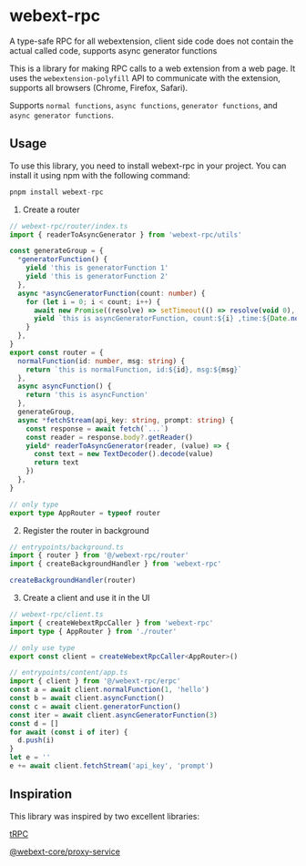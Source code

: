 # webext-rpc

A type-safe RPC for all webextension, client side code does not contain the actual called code, supports async generator functions

This is a library for making RPC calls to a web extension from a web page. It uses the `webextension-polyfill` API to communicate with the extension, supports all browsers (Chrome, Firefox, Safari).

Supports `normal functions`, `async functions`, `generator functions`, and `async generator functions`.

## Usage

To use this library, you need to install webext-rpc in your project. You can install it using npm with the following command:

```typescript
pnpm install webext-rpc
```

1. Create a router

```typescript
// webext-rpc/router/index.ts
import { readerToAsyncGenerator } from 'webext-rpc/utils'

const generateGroup = {
  *generatorFunction() {
    yield 'this is generatorFunction 1'
    yield 'this is generatorFunction 2'
  },
  async *asyncGeneratorFunction(count: number) {
    for (let i = 0; i < count; i++) {
      await new Promise((resolve) => setTimeout(() => resolve(void 0), 1000))
      yield `this is asyncGeneratorFunction, count:${i} ,time:${Date.now()}`
    }
  },
}
export const router = {
  normalFunction(id: number, msg: string) {
    return `this is normalFunction, id:${id}, msg:${msg}`
  },
  async asyncFunction() {
    return 'this is asyncFunction'
  },
  generateGroup,
  async *fetchStream(api_key: string, prompt: string) {
    const response = await fetch(`...`)
    const reader = response.body?.getReader()
    yield* readerToAsyncGenerator(reader, (value) => {
      const text = new TextDecoder().decode(value)
      return text
    })
  },
}

// only type
export type AppRouter = typeof router
```

2. Register the router in background

```typescript
// entrypoints/background.ts
import { router } from '@/webext-rpc/router'
import { createBackgroundHandler } from 'webext-rpc'

createBackgroundHandler(router)
```

3. Create a client and use it in the UI

```typescript
// webext-rpc/client.ts
import { createWebextRpcCaller } from 'webext-rpc'
import type { AppRouter } from './router'

// only use type
export const client = createWebextRpcCaller<AppRouter>()
```

```typescript
// entrypoints/content/app.ts
import { client } from '@/webext-rpc/erpc'
const a = await client.normalFunction(1, 'hello')
const b = await client.asyncFunction()
const c = await client.generatorFunction()
const iter = await client.asyncGeneratorFunction(3)
const d = []
for await (const i of iter) {
  d.push(i)
}
let e = ''
e += await client.fetchStream('api_key', 'prompt')
```

## Inspiration

This library was inspired by two excellent libraries:

[tRPC](https://github.com/trpc/trpc)

[@webext-core/proxy-service](https://github.com/aklinker1/webext-core/tree/main/packages/proxy-service)
